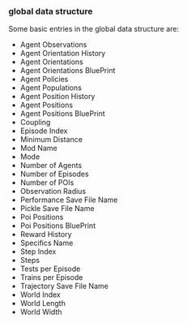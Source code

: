 

### global data structure
Some basic entries in the global data structure are:

- Agent Observations
- Agent Orientation History
- Agent Orientations
- Agent Orientations BluePrint
- Agent Policies
- Agent Populations
- Agent Position History
- Agent Positions
- Agent Positions BluePrint
- Coupling
- Episode Index
- Minimum Distance
- Mod Name
- Mode
- Number of Agents
- Number of Episodes
- Number of POIs
- Observation Radius
- Performance Save File Name
- Pickle Save File Name
- Poi Positions
- Poi Positions BluePrint
- Reward History
- Specifics Name
- Step Index
- Steps
- Tests per Episode
- Trains per Episode
- Trajectory Save File Name
- World Index
- World Length
- World Width

